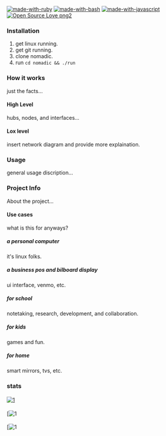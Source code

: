 [![made-with-ruby](https://img.shields.io/badge/Made%20with-Ruby-1f425f.svg)](https://rubylang.org/)
[![made-with-bash](https://img.shields.io/badge/Made%20with-Bash-1f425f.svg)](https://www.gnu.org/software/bash/)
[![made-with-javascript](https://img.shields.io/badge/Made%20with-Javascript-1f425f.svg)](https://www.javascript.com)
[![Open Source Love png2](https://badges.frapsoft.com/os/v2/open-source.png?v=103)](https://github.com/ellerbrock/open-source-badges/)
### Installation
1. get linux running.
1. get git running.
1. clone nomadic.
1. run `cd nomadic && ./run`

### How it works
just the facts...

#### High Level
hubs, nodes, and interfaces...

#### Lox level
insert network diagram and provide more explaination.

### Usage
general usage discription...

### Project Info
About the project...
#### Use cases
what is this for anyways?
##### a personal computer
it's linux folks.
##### a business pos and bilboard display
ui interface, venmo, etc.
##### for school
notetaking, research, development, and collaboration.
##### for kids
games and fun.
##### for home
smart mirrors, tvs, etc.
### stats
####
[![1](https://github-readme-stats.vercel.app/api?username=xorgnak&theme=radical&show_icons=true&layout=compact)](https://github.com/xorgnak/nomadic)
#### 
[![1](https://github-readme-stats.vercel.app/api/top-langs/?username=xorgnak&theme=radical&layout=compact)
#### 
[![1](https://github-readme-stats.vercel.app/api/wakatime?username=xorgnak&theme=radical&layout=compact)

